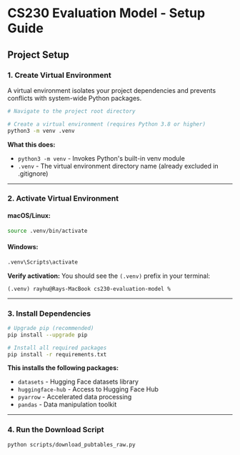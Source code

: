 # CS230 Evaluation Model - Setup Guide

## Project Setup

### 1. Create Virtual Environment

A virtual environment isolates your project dependencies and prevents conflicts with system-wide Python packages.

```bash
# Navigate to the project root directory

# Create a virtual environment (requires Python 3.8 or higher)
python3 -m venv .venv
```

**What this does:**
- `python3 -m venv` - Invokes Python's built-in venv module
- `.venv` - The virtual environment directory name (already excluded in .gitignore)

---

### 2. Activate Virtual Environment

#### macOS/Linux:
```bash
source .venv/bin/activate
```

#### Windows:
```bash
.venv\Scripts\activate
```

**Verify activation:**
You should see the `(.venv)` prefix in your terminal:
```
(.venv) rayhu@Rays-MacBook cs230-evaluation-model %
```

---

### 3. Install Dependencies

```bash
# Upgrade pip (recommended)
pip install --upgrade pip

# Install all required packages
pip install -r requirements.txt
```

**This installs the following packages:**
- `datasets` - Hugging Face datasets library
- `huggingface-hub` - Access to Hugging Face Hub
- `pyarrow` - Accelerated data processing
- `pandas` - Data manipulation toolkit

---

### 4. Run the Download Script

```bash
python scripts/download_pubtables_raw.py

```
